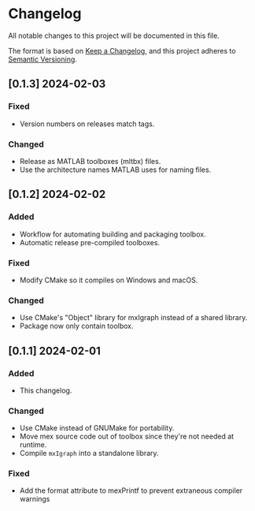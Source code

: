 # Changelog

All notable changes to this project will be documented in this file.

The format is based on [Keep a Changelog](https://keepachangelog.com/en/1.0.0/),
and this project adheres to [Semantic Versioning](https://semver.org/spec/v2.0.0.html).

## [0.1.3] 2024-02-03

### Fixed

- Version numbers on releases match tags.

### Changed

- Release as MATLAB toolboxes (mltbx) files.
- Use the architecture names MATLAB uses for naming files.

## [0.1.2] 2024-02-02

### Added

- Workflow for automating building and packaging toolbox.
- Automatic release pre-compiled toolboxes.

### Fixed

- Modify CMake so it compiles on Windows and macOS.

### Changed

- Use CMake's "Object" library for mxIgraph instead of a shared library.
- Package now only contain toolbox.

## [0.1.1] 2024-02-01

### Added

- This changelog.

### Changed

- Use CMake instead of GNUMake for portability.
- Move mex source code out of toolbox since they're not needed at runtime.
- Compile `mxIgraph` into a standalone library.

### Fixed

- Add the format attribute to mexPrintf to prevent extraneous compiler warnings
